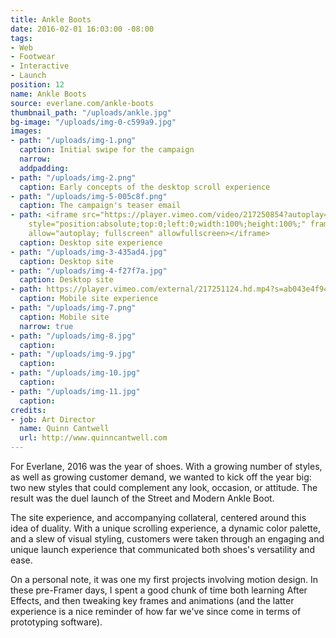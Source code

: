 ```yaml
---
title: Ankle Boots
date: 2016-02-01 16:03:00 -08:00
tags:
- Web
- Footwear
- Interactive
- Launch
position: 12
name: Ankle Boots
source: everlane.com/ankle-boots
thumbnail_path: "/uploads/ankle.jpg"
bg-image: "/uploads/img-0-c599a9.jpg"
images:
- path: "/uploads/img-1.png"
  caption: Initial swipe for the campaign
  narrow: 
  addpadding: 
- path: "/uploads/img-2.png"
  caption: Early concepts of the desktop scroll experience
- path: "/uploads/img-5-005c8f.png"
  caption: The campaign's teaser email
- path: <iframe src="https://player.vimeo.com/video/217250854?autoplay=1&loop=1&title=0&byline=0&portrait=0"
    style="position:absolute;top:0;left:0;width:100%;height:100%;" frameborder="0"
    allow="autoplay; fullscreen" allowfullscreen></iframe>
  caption: Desktop site experience
- path: "/uploads/img-3-435ad4.jpg"
  caption: Desktop site
- path: "/uploads/img-4-f27f7a.jpg"
  caption: Desktop site
- path: https://player.vimeo.com/external/217251124.hd.mp4?s=ab043e4f941079a3dd6a672289627195d4d2b124&profile_id=174
  caption: Mobile site experience
- path: "/uploads/img-7.png"
  caption: Mobile site
  narrow: true
- path: "/uploads/img-8.jpg"
  caption: 
- path: "/uploads/img-9.jpg"
  caption: 
- path: "/uploads/img-10.jpg"
  caption: 
- path: "/uploads/img-11.jpg"
  caption: 
credits:
- job: Art Director
  name: Quinn Cantwell
  url: http://www.quinncantwell.com
---
```


For Everlane, 2016 was the year of shoes. With a growing number of styles, as well as growing customer demand, we wanted to kick off the year big: two new styles that could complement any look, occasion, or attitude. The result was the duel launch of the Street and Modern Ankle Boot.

The site experience, and accompanying collateral, centered around this idea of duality. With a unique scrolling experience, a dynamic color palette, and a slew of visual styling, customers were taken through an engaging and unique launch experience that communicated both shoes's versatility and ease.

On a personal note, it was one my first projects involving motion design. In these pre-Framer days, I spent a good chunk of time both learning After Effects, and then tweaking key frames and animations (and the latter experience is a nice reminder of how far we've since come in terms of prototyping software).
